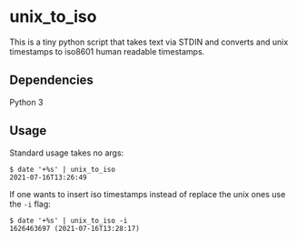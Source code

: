 # unix_to_iso

This is a tiny python script that takes text via STDIN and converts and unix timestamps to iso8601 human readable timestamps.

## Dependencies

Python 3

## Usage
Standard usage takes no args:
```
$ date '+%s' | unix_to_iso
2021-07-16T13:26:49
```

If one wants to insert iso timestamps instead of replace the unix ones use the `-i` flag:
```
$ date '+%s' | unix_to_iso -i
1626463697 (2021-07-16T13:28:17)
```
